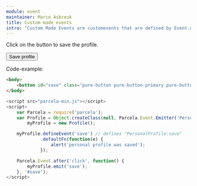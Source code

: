 ```yaml
---
module: event
maintainer: Marco Asbreuk
title: Custom made events
intro: "Custom Made Events are customevents that are defined by Event.defineEvent(). They differ from DOM-events in a way that they have to be defined manually by the programmer; DOM-events are customevents which are created automaticly."
---
```


Click on the button to save the profile.

<button id="save" class="pure-button pure-button-primary pure-button-bordered">Save profile</button>

Code-example:

```html
<body>
    <button id="save" class="pure-button pure-button-primary pure-button-bordered">Save profile</button>
</body>
```

```js
<script src="parcela-min.js"></script>
<script>
    var Parcela = require('parcela');
    var Profile = Object.createClass(null, Parcela.Event.Emitter('PersonalProfile')),
        myProfile = new Profile();

    myProfile.defineEvent('save') // defines "PersonalProfile:save"
             .defaultFn(function(e) {
                 alert('personal profile was saved');
             });

    Parcela.Event.after('click', function() {
        myProfile.emit('save');
    }, '#save');
</script>
```


<script src="../../dist/parcela-min.js"></script>
<script>
    var Parcela = require('parcela');
    var Profile = Object.createClass(null, Parcela.Event.Emitter('PersonalProfile')),
        myProfile = new Profile();

    myProfile.defineEvent('save') // defines "PersonalProfile:save"
             .defaultFn(function(e) {
                 alert('personal profile was saved');
             });

    Parcela.Event.after('click', function() {
        myProfile.emit('save');
    }, '#save');
</script>